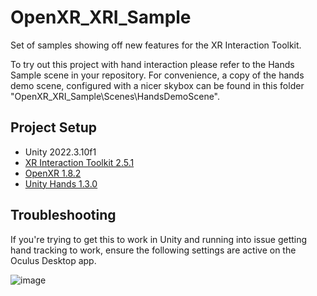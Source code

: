 # OpenXR_XRI_Sample
Set of samples showing off new features for the XR Interaction Toolkit.

To try out this project with hand interaction please refer to the Hands Sample scene in your repository. For convenience, a copy of the hands demo scene, configured with a nicer skybox can be found in this folder "OpenXR_XRI_Sample\Scenes\HandsDemoScene".

## Project Setup
- Unity 2022.3.10f1
- [XR Interaction Toolkit 2.5.1](https://docs.unity3d.com/Packages/com.unity.xr.interaction.toolkit@2.5/manual/index.html)
- [OpenXR 1.8.2](https://docs.unity3d.com/Packages/com.unity.xr.openxr@1.8/manual/index.html)
- [Unity Hands 1.3.0](https://docs.unity3d.com/Packages/com.unity.xr.hands@1.3/manual/index.html)

## Troubleshooting
If you're trying to get this to work in Unity and running into issue getting hand tracking to work, 
ensure the following settings are active on the Oculus Desktop app.

![image](https://user-images.githubusercontent.com/7420990/230647515-21ca939f-48e8-4b73-8f92-889a0e00fa6a.png)

